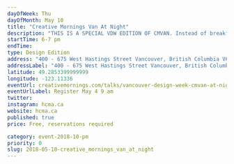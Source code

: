 ```yaml
---
dayOfWeek: Thu
dayOfMonth: May 10
title: "Creative Mornings Van At Night"
description: "THIS IS A SPECIAL VDW EDITION OF CMVAN. Instead of breakfast and coffee, join the CMVan community for drinks and canapés on Thursday, May 10th from 6–7pm and hear from two rising local design stars, Ender and Pat Christie, co-founders of SPACE, in a co-presentation about creativity through the lenses of commitment and craft. As part of Vancouver Design Week, this special evening edition of CreativeMornings/Vancouver will be hosted by HCMA Architecture + Design in their Vancouver headquarters. As usual, Tickets are free, but tickets will be issued with priority to Vancouver Design Week attendees. Any remaining seats will be chosen randomly from the waitlist on Monday, May 7th with confirmation sent via email."
startTime: 6-7 pm
endTime: 
type: Design Edition
address: "400 - 675 West Hastings Street Vancouver, British Columbia V6B 1N2, Vancouver, BC, Canada"
addressLabel: "400 - 675 West Hastings Street Vancouver, British Columbia V6B 1N2"
latitude: 49.2853399999999
longitude: -123.11336
eventUrl: creativemornings.com/talks/vancouver-design-week-cmvan-at-night
eventUrlLabel: Register May 4 9 am
twitter: 
instagram: hcma.ca
website: hcma.ca
published: true
price: Free, reservations required

category: event-2018-10-pm
priority: 0
slug: 2018-05-10-creative_mornings_van_at_night
---
```

